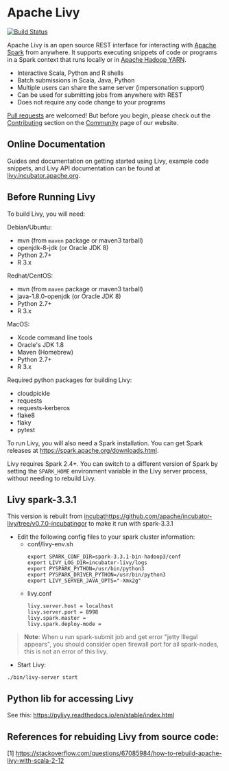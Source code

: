 # Apache Livy

[![Build Status](https://travis-ci.org/apache/incubator-livy.svg?branch=master)](https://travis-ci.org/apache/incubator-livy)

Apache Livy is an open source REST interface for interacting with
[Apache Spark](http://spark.apache.org) from anywhere. It supports executing snippets of code or
programs in a Spark context that runs locally or in
[Apache Hadoop YARN](http://hadoop.apache.org/docs/current/hadoop-yarn/hadoop-yarn-site/YARN.html).

* Interactive Scala, Python and R shells
* Batch submissions in Scala, Java, Python
* Multiple users can share the same server (impersonation support)
* Can be used for submitting jobs from anywhere with REST
* Does not require any code change to your programs

[Pull requests](https://github.com/apache/incubator-livy/pulls) are welcomed! But before you begin,
please check out the [Contributing](http://livy.incubator.apache.org/community#Contributing)
section on the [Community](http://livy.incubator.apache.org/community) page of our website.

## Online Documentation

Guides and documentation on getting started using Livy, example code snippets, and Livy API
documentation can be found at [livy.incubator.apache.org](http://livy.incubator.apache.org).

## Before Running Livy

To build Livy, you will need:

Debian/Ubuntu:
  * mvn (from ``maven`` package or maven3 tarball)
  * openjdk-8-jdk (or Oracle JDK 8)
  * Python 2.7+
  * R 3.x

Redhat/CentOS:
  * mvn (from ``maven`` package or maven3 tarball)
  * java-1.8.0-openjdk (or Oracle JDK 8)
  * Python 2.7+
  * R 3.x

MacOS:
  * Xcode command line tools
  * Oracle's JDK 1.8
  * Maven (Homebrew)
  * Python 2.7+
  * R 3.x

Required python packages for building Livy:
  * cloudpickle
  * requests
  * requests-kerberos
  * flake8
  * flaky
  * pytest


To run Livy, you will also need a Spark installation. You can get Spark releases at
https://spark.apache.org/downloads.html.

Livy requires Spark 2.4+. You can switch to a different version of Spark by setting the
``SPARK_HOME`` environment variable in the Livy server process, without needing to rebuild Livy.


## Livy spark-3.3.1

This version is rebuilt from [incubathttps://github.com/apache/incubator-livy/tree/v0.7.0-incubatingor](https://github.com/apache/incubator-livy/tree/v0.7.0-incubating) to make it run with spark-3.3.1

- Edit the following config files to your spark cluster information: 
  - conf/livy-env.sh
    ```
    export SPARK_CONF_DIR=spark-3.3.1-bin-hadoop3/conf
    export LIVY_LOG_DIR=incubator-livy/logs
    export PYSPARK_PYTHON=/usr/bin/python3
    export PYSPARK_DRIVER_PYTHON=/usr/bin/python3
    export LIVY_SERVER_JAVA_OPTS="-Xmx2g"

    ```
  - livy.conf
    ```
    livy.server.host = localhost
    livy.server.port = 8998
    livy.spark.master = 
    livy.spark.deploy-mode = 
    ```

> **Note**:
When u run spark-submit job and get error "jetty Illegal appears", you should consider open firewall port for all spark-nodes, this is not an error of this livy.

- Start Livy:
 ```
 ./bin/livy-server start
 ```
 
## Python lib for accessing Livy

See this: https://pylivy.readthedocs.io/en/stable/index.html

## References for rebuiding Livy from source code:
[1] https://stackoverflow.com/questions/67085984/how-to-rebuild-apache-livy-with-scala-2-12
